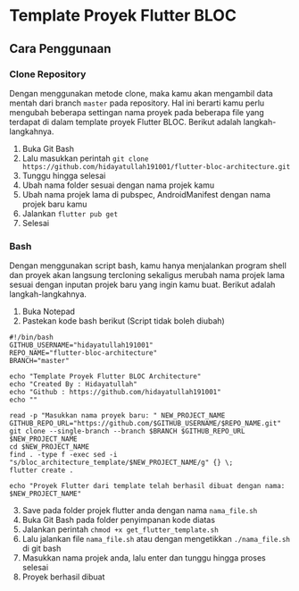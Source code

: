 # Template Proyek Flutter BLOC

## Cara Penggunaan
### Clone Repository
Dengan menggunakan metode clone, maka kamu akan mengambil data mentah dari branch `master` pada repository. Hal ini berarti kamu perlu mengubah beberapa settingan nama proyek pada beberapa file yang terdapat di dalam template proyek Flutter BLOC. Berikut adalah langkah-langkahnya.
1. Buka Git Bash
2. Lalu masukkan perintah `git clone https://github.com/hidayatullah191001/flutter-bloc-architecture.git`
3. Tunggu hingga selesai
4. Ubah nama folder sesuai dengan nama projek kamu
5. Ubah nama projek lama di pubspec, AndroidManifest dengan nama projek baru kamu
6. Jalankan `flutter pub get`
7. Selesai

### Bash
Dengan menggunakan script bash, kamu hanya menjalankan program shell dan proyek akan langsung tercloning sekaligus merubah nama projek lama sesuai dengan inputan projek baru yang ingin kamu buat. Berikut adalah langkah-langkahnya. 
1. Buka Notepad
2. Pastekan kode bash berikut (Script tidak boleh diubah)
```
#!/bin/bash
GITHUB_USERNAME="hidayatullah191001"
REPO_NAME="flutter-bloc-architecture"
BRANCH="master"

echo "Template Proyek Flutter BLOC Architecture"
echo "Created By : Hidayatullah"
echo "Github : https://github.com/hidayatullah191001"
echo ""

read -p "Masukkan nama proyek baru: " NEW_PROJECT_NAME
GITHUB_REPO_URL="https://github.com/$GITHUB_USERNAME/$REPO_NAME.git"
git clone --single-branch --branch $BRANCH $GITHUB_REPO_URL $NEW_PROJECT_NAME
cd $NEW_PROJECT_NAME
find . -type f -exec sed -i "s/bloc_architecture_template/$NEW_PROJECT_NAME/g" {} \;
flutter create .

echo "Proyek Flutter dari template telah berhasil dibuat dengan nama: $NEW_PROJECT_NAME" 
```

3. Save pada folder projek flutter anda dengan nama `nama_file.sh`
4. Buka Git Bash pada folder penyimpanan kode diatas
5. Jalankan perintah `chmod +x get_flutter_template.sh`
6. Lalu jalankan file `nama_file.sh` atau dengan mengetikkan `./nama_file.sh` di git bash
7. Masukkan nama projek anda, lalu enter dan tunggu hingga proses selesai
8. Proyek berhasil dibuat
